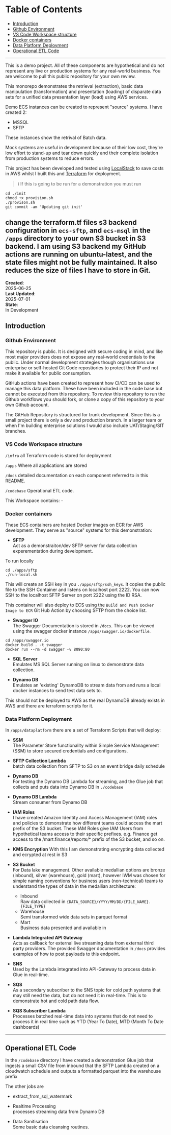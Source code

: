 # Table of Contents
- [Introduction](#introduction)
- [Github Environment](#github-environment)
- [VS Code Workspace structure](#vs-code-workspace-structure)
- [Docker containers](#docker-containers)
- [Data Platform Deployment](#data-platform-deployment)
- [Operational ETL Code](#operational-etl-code)
---
This is a demo project. All of these components are hypothetical and do not represent any live or production systems for any real-world business. You are welcome to pull this public repository for your own review.

This monorepo demonstrates the retrieval (extraction), basic data manipulation (transformation) and presentation (loading) of disparate data sets for a unified data presentation layer (load) using AWS services. 

Demo ECS instances can be created to represent "source" systems. I have created 2:
- MSSQL 
- SFTP 

These instances show the retrival of Batch data. 

Mock systems are useful in development because of their low cost, they're low effort to stand-up and tear down quickly and their complete isolation from production systems to reduce errors. 

This project has been developed and tested using [LocalStack](https://www.localstack.cloud/) to save costs in AWS whilst I built this and [Terraform](https://registry.terraform.io/providers/hashicorp/aws/latest/docs) for deployment. 

> ℹ If this is going to be run for a demonstration you must run
```
cd ./init
chmod +x provision.sh
./provison.sh
git commit -am 'Updating git init'
```
  change the terraform.tf files s3 backend configuration in `ecs-sftp`, and `ecs-msql` in the `/apps` directory to your own S3 bucket in S3 backend. I am using S3 backend my GitHub actions are running on ubuntu-latest, and the state files might not be fully maintained. It also reduces the size of files I have to store in Git.
---
**Created**:<br>
2025-06-25<br>
**Last Updated**:<br> 
2025-07-01<br>
**State**:<br>
In Development


## Introduction

### Github Environment
This repository is public. It is designed with secure coding in mind, and like most major providers does not expose any real-world credentials to the public. Under normal development strategies though organisations use enterprise or self-hosted Git Code repostiories to protect their IP and not make it available for public consumption.

GitHub actions have been created to represent how CI/CD can be used to manage this data platform. These have been included in the code base but cannot be executed from this repository. To review this repository to run the Github workflows you should fork, or clone a copy of this repository to your own Github account. 

The GitHub Repository is structured for trunk development. Since this is a small project there is only a dev and production branch. In a larger team or when I'm building enterprise solutions I would also include UAT/Staging/SIT branches.

### VS Code Workspace structure
`/infra`  all Terraform code is stored for deployment

`/apps` Where all applications are stored

`/docs` detailed documentation on each component referred to in this README. 

`/codebase`
Operational ETL code. 

This Workspace contains: - 

### Docker containers 
These ECS containers are hosted Docker images on ECR for AWS development. They serve as "source" systems for this demonstration:
 - __SFTP__ <br>
 Act as a demonstraiton/dev SFTP server for data collection experementation during development.

 To run locally
 ```
 cd ./apps/sftp
./run-local.sh
 ```

 This will create an SSH key in you `./apps/sftp/ssh_keys`. It copies the public file to the SSH Container and listens on localhost port 2222. You can now SSH to the localhost SFTP Server on port 2222 using the ID RSA. 

 This container will also deploy to ECS using the `Build and Push Docker Image to ECR` Git Hub Action by choosing SFTP from the choice list. 
 
- __Swagger IO__<br>
The Swagger Documentation is stored in `/docs`. This can be viewed using the swagger docker instance `/apps/swagger.io/dockerfile`. 
```
cd /apps/swagger.io
docker build . -t swagger
docker run --rm -d swagger -v 8090:80
``` 

- __SQL Server__<br>
Emulates MS SQL Server running on linux to demonstrate data collection. 

- __Dynamo DB__ <br>
Emulates an 'existing' DynamoDB to stream data from and runs a local docker instances to send test data sets to. 

This should not be deployed to AWS as the real DynamoDB already exists in AWS and there are terraform scripts for it. 

###  Data Platform Deployment
In `/apps/dataplatform` there are a set of Terraform Scripts that will deploy:

 - __SSM__ <br>
 The Parameter Store functionality within Simple Service Management (SSM) to store secured credentials and configurations. 

 - __SFTP Collection Lambda__ <br>
 batch data collection from SFTP to S3 on an event bridge daily schedule
 - __Dynamo DB__ <br>
 For testing the Dynamo DB Lambda for streaming, and the Glue job that collects and puts data into Dynamo DB in `./codebase`

 - __Dynamo DB Lambda__ <br>
 Stream consumer from Dynamo DB
 
 - __IAM Roles__ <br>
 I have created Amazon Identity and Access Management (IAM) roles and policies to demonstrate how different teams could access the mart prefix of the S3 bucket. These IAM Roles give IAM Users from hypothetical teams access to their specific prefixes. e.g. Finance get access to the /mart.finance/reports/* prefix of the S3 bucket, and so on. 

 - __KMS Encryption__ 
 With this I am demonstrating encrypting data collected and ecrypted at rest in S3
 
 - __S3 Bucket__<br> 
 For Data lake management. Other available medallian options are bronze (inbound), silver (warehouse), gold (mart), however IWM was chosen for simple naming conventions for business users (non-technical) teams to understand the types of data in the medallian architecture: 
   - Inbound <br>
  Raw data collected in `{DATA_SOURCE}/YYYY/MM/DD/{FILE_NAME}.{FILE_TYPE}`
   - Warehouse <br>
  Semi transformed wide data sets in parquet format
   - Mart <br>
   Business data presented and available in 

- __Lambda Integrated API Gateway__<br>
Acts as callback for external live streaming data from external third party providers. The provided Swagger documentation in `/docs` provides examples of how to post payloads to this endpoint.

- __SNS__ <br>
Used by the Lambda integrated into API-Gateway to process data in Glue in real-time.  

- __SQS__ <br>
As a secondary subscriber to the SNS topic for cold path systems that may still need the data, but do not need it in real-time. This is to demonstrate hot and cold path data flow. 

- __SQS Subscriber Lambda__<br>
Processes batched real-time data into systems that do not need to process it in real time such as YTD (Year To Date), MTD (Month To Date dashboards)

---

## Operational ETL Code
In the `/codebase` directory I have created a demonstration Glue job that ingests a small CSV file from inbound that the SFTP Lambda created on a cloudwatch schedule and outputs a formatted parquet into the warehouse prefix

The other jobs are
- extract_from_sql_watermark<br> 

- Realtime Processing <br>
processes streaming data from Dynamo DB

- Data Sanitisation<br>
Some basic data cleansing routines.